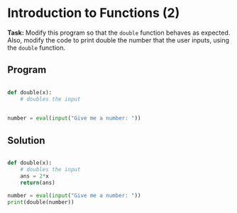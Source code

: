 # Introduction to Functions (2)

**Task:** Modify this program so that the `double` function behaves as expected. Also, modify the code to print double the number that the user inputs, using the `double` function.

## Program
```python

def double(x):
    # doubles the input
    

number = eval(input("Give me a number: "))
```

## Solution
```python

def double(x):
    # doubles the input
    ans = 2*x
    return(ans)
    
number = eval(input("Give me a number: "))
print(double(number))

```
